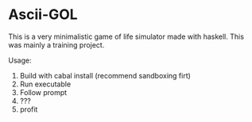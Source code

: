 Ascii-GOL
========

This is a very minimalistic game of life simulator made with haskell. This was mainly a training project.

Usage:

1. Build with cabal install (recommend sandboxing firt)
2. Run executable
3. Follow prompt
4. ???
5. profit
